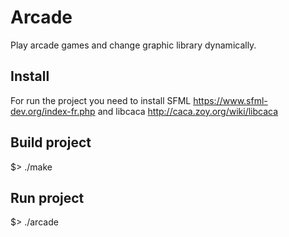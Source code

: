 # Arcade
Play arcade games and change graphic library dynamically.

## Install
For run the project you need to install SFML https://www.sfml-dev.org/index-fr.php and libcaca http://caca.zoy.org/wiki/libcaca

## Build project
$> ./make

## Run project
$> ./arcade
